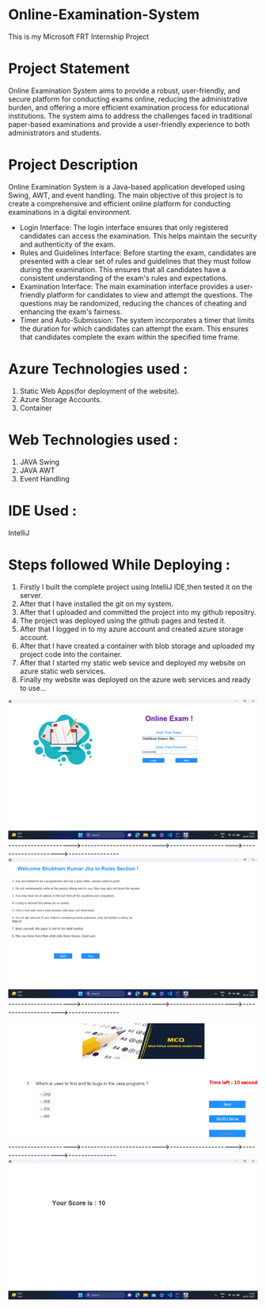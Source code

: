 # Online-Examination-System
This is my Microsoft FRT Internship Project

# Project Statement
Online Examination System aims to provide a robust, user-friendly, and secure platform for conducting exams online, reducing the administrative burden, and offering a more efficient examination process for educational institutions.
The system aims to address the challenges faced in traditional paper-based examinations and provide a user-friendly experience to both administrators and students.

# Project Description
Online Examination System is a Java-based application developed using Swing, AWT, and event handling. The main objective of this project is to create a comprehensive and efficient online platform for conducting examinations in a digital environment.

* Login Interface: The login interface ensures that only registered candidates can access the examination. This helps maintain the security and authenticity of the exam.
* Rules and Guidelines Interface: Before starting the exam, candidates are presented with a clear set of rules and guidelines that they must follow during the examination. This ensures that all candidates have a consistent understanding of the exam's rules and expectations.
* Examination Interface: The main examination interface provides a user-friendly platform for candidates to view and attempt the questions. The questions may be randomized, reducing the chances of cheating and enhancing the exam's fairness.
* Timer and Auto-Submission: The system incorporates a timer that limits the duration for which candidates can attempt the exam. This ensures that candidates complete the exam within the specified time frame.

# Azure Technologies used :
1. Static Web Apps(for deployment of the website).
2. Azure Storage Accounts.
3. Container

# Web Technologies used :
1. JAVA Swing
2. JAVA AWT
3. Event Handling

# IDE Used :
IntelliJ

# Steps followed While Deploying :
1. Firstly I built the complete project using IntelliJ IDE,then tested it on the server.
2. After that I have installed the git on my system.
3. After that I uploaded and committed the project into my github repositry.
4. The project was deployed using the github pages and tested it.
5. After that I logged in to my azure account and created azure storage account.
6. After that I have created a container with blob storage and uploaded my project code into the container.
7. After that I started my static web sevice and deployed my website on azure static web services.
8. Finally my website was deployed on the azure web services and ready to use...
  
![logo](https://github.com/ShubhamKJ123/Online-Examination-System/blob/master/Screenshot%20(125).png)
-------------------->------------------------->-------------------->-------------------->----------------
![logo](https://github.com/ShubhamKJ123/Online-Examination-System/blob/master/Screenshot%20(126).png)
-------------------->------------------------->-------------------->-------------------->----------------
  
![logo](https://github.com/ShubhamKJ123/Online-Examination-System/blob/master/third32.png)
-------------------->------------------------->-------------------->-------------------->---------------
![logo](https://github.com/ShubhamKJ123/Online-Examination-System/blob/master/Screenshot%20(128).png)
